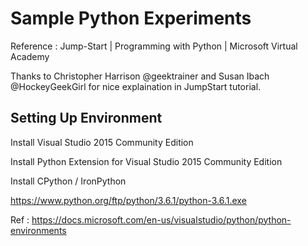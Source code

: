 <h1> Sample Python Experiments </h1>

Reference : Jump-Start | Programming with Python | Microsoft Virtual Academy 

Thanks to Christopher Harrison @geektrainer and Susan Ibach @HockeyGeekGirl for nice explaination in JumpStart tutorial.

<h2>Setting Up Environment</h2>

Install Visual Studio 2015 Community Edition

Install Python Extension for Visual Studio 2015 Community Edition

Install CPython / IronPython

https://www.python.org/ftp/python/3.6.1/python-3.6.1.exe

Ref : https://docs.microsoft.com/en-us/visualstudio/python/python-environments

